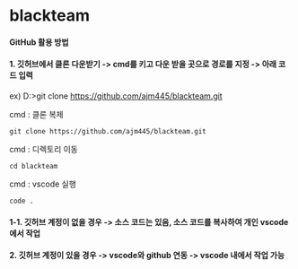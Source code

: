 # blackteam

#### GitHub 활용 방법

#### 1. 깃허브에서 클론 다운받기 -> cmd를 키고 다운 받을 곳으로 경로를 지정 -> 아래 코드 입력

ex) D:\>git clone https://github.com/ajm445/blackteam.git

cmd : 클론 복제
```
git clone https://github.com/ajm445/blackteam.git
```
cmd : 디렉토리 이동
```
cd blackteam
```
cmd : vscode 실행
```
code .
```

  #### 1-1. 깃허브 계정이 없을 경우 -> 소스 코드는 있음, 소스 코드를 복사하여 개인 vscode에서 작업

#### 2. 깃허브 계정이 있을 경우 -> vscode와 github 연동 -> vscode 내에서 작업 가능
